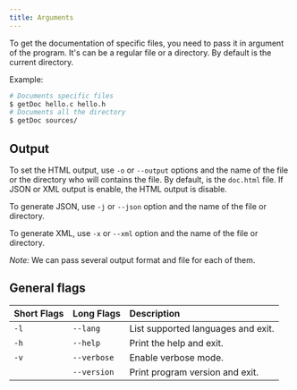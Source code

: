 ```yaml
---
title: Arguments
---
```


To get the documentation of specific files, you need to pass it in argument of the program. It's can be a regular file or a directory. By default is the current directory.

Example:
```bash
# Documents specific files
$ getDoc hello.c hello.h
# Documents all the directory
$ getDoc sources/
```

## Output
To set the HTML output, use `-o` or `--output` options and the name of the file or the directory who will contains the file. By default, is the `doc.html` file. If JSON or XML output is enable, the HTML output is disable.

To generate JSON, use `-j` or `--json` option and the name of the file or directory.

To generate XML, use `-x` or `--xml` option and the name of the file or directory.

*Note:* We can pass several output format and file for each of them.


## General flags

| Short Flags | Long Flags  | Description                        |
| :---------- | :---------- | :--------------------------------- |
| `-l`        | `--lang`    | List supported languages and exit. |
| `-h`        | `--help`    | Print the help and exit.           |
| `-v`        | `--verbose` | Enable verbose mode.               |
|             | `--version` | Print program version and exit.    |

